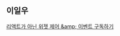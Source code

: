 <h2>이일우</h2><a href="https://www.notion.so/Synchronizing-with-Effects-5338667f716f47cbbd283a7d8e56b45d?pvs=4#6543c280d9bf44908070b7dcfdd37925">리액트가 아닌 위젯 제어 &amp;amp; 이벤트 구독하기</a>